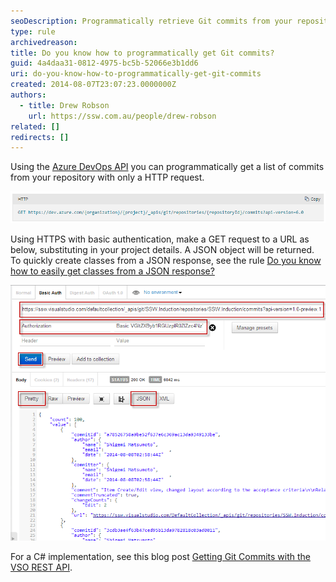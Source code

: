 ```yaml
---
seoDescription: Programmatically retrieve Git commits from your repository using Azure DevOps API with a simple HTTPS GET request.
type: rule
archivedreason:
title: Do you know how to programmatically get Git commits?
guid: 4a4daa31-0812-4975-bc5b-52066e3b1dd6
uri: do-you-know-how-to-programmatically-get-git-commits
created: 2014-08-07T23:07:23.0000000Z
authors:
  - title: Drew Robson
    url: https://ssw.com.au/people/drew-robson
related: []
redirects: []
---
```


Using the [Azure DevOps API](https://docs.microsoft.com/en-us/rest/api/azure/devops/git/commits/get-commits?view=azure-devops-rest-6.0&WT.mc_id=DOP-MVP-33518) you can programmatically get a list of commits from your repository with only a HTTP request.

![Figure: HTTPS GET commits from your repository](devops-get-commits.png)

Using HTTPS with basic authentication, make a GET request to a URL as below, substituting in your project details. A JSON object will be returned. To quickly create classes from a JSON response, see the rule [Do you know how to easily get classes from a JSON response?](/do-you-know-how-to-easily-get-classes-from-a-json-response)

![Figure: Using the Chrome extension Postman to execute our request with Basic Authentication](8-08-2014-4-24-34-PM-compressor.png)

For a C# implementation, see this blog post [Getting Git Commits with the VSO REST API](http://blog.damianbrady.com.au/2014/09/02/getting-git-commits-with-the-vso-rest-api/).
